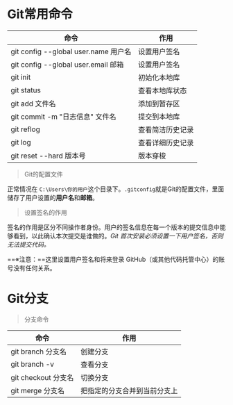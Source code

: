 # Git常用命令

| 命令                                 | 作用             |
| ------------------------------------ | ---------------- |
| git config --global user.name 用户名 | 设置用户签名     |
| git config --global user.email 邮箱  | 设置用户签名     |
| git init                             | 初始化本地库     |
| git status                           | 查看本地库状态   |
| git add 文件名                       | 添加到暂存区     |
| git commit -m "日志信息" 文件名      | 提交到本地库     |
| git reflog                           | 查看简洁历史记录 |
| git log                              | 查看详细历史记录 |
| git reset --hard 版本号              | 版本穿梭         |





> Git的配置文件

正常情况在 `C:\Users\你的用户`这个目录下。`.gitconfig`就是Git的配置文件，里面储存了用户设置的**用户名**和**邮箱**。



> 设置签名的作用

签名的作用是区分不同操作者身份。用户的签名信息在每一个版本的提交信息中能够看到，以此确认本次提交是谁做的。*Git 首次安装必须设置一下用户签名，否则无法提交代码。*

==※注意：==这里设置用户签名和将来登录 GitHub（或其他代码托管中心）的账号没有任何关系。



# Git分支

> 分支命令

| 命令                | 作用                         |
| ------------------- | ---------------------------- |
| git branch 分支名   | 创建分支                     |
| git branch -v       | 查看分支                     |
| git checkout 分支名 | 切换分支                     |
| git merge 分支名    | 把指定的分支合并到当前分支上 |



